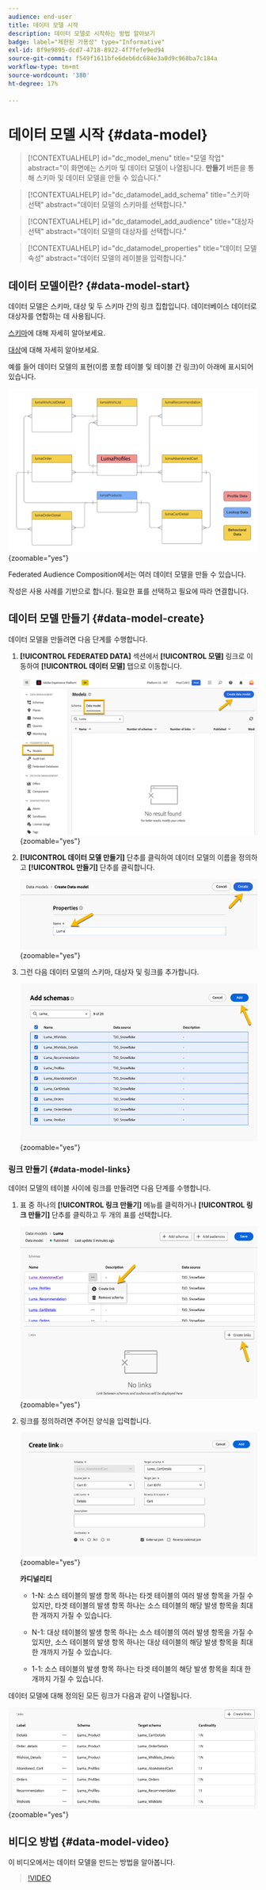```yaml
---
audience: end-user
title: 데이터 모델 시작
description: 데이터 모델로 시작하는 방법 알아보기
badge: label="제한된 가용성" type="Informative"
exl-id: 8f9e9895-dcd7-4718-8922-4f7fefe9ed94
source-git-commit: f549f1611bfe6deb6dc684e3a0d9c968ba7c184a
workflow-type: tm+mt
source-wordcount: '380'
ht-degree: 17%

---
```


# 데이터 모델 시작 {#data-model}

>[!CONTEXTUALHELP]
>id="dc_model_menu"
>title="모델 작업"
>abstract="이 화면에는 스키마 및 데이터 모델이 나열됩니다. **만들기** 버튼을 통해 스키마 및 데이터 모델을 만들 수 있습니다."

>[!CONTEXTUALHELP]
>id="dc_datamodel_add_schema"
>title="스키마 선택"
>abstract="데이터 모델의 스키마를 선택합니다."


>[!CONTEXTUALHELP]
>id="dc_datamodel_add_audience"
>title="대상자 선택"
>abstract="데이터 모델의 대상자를 선택합니다."

>[!CONTEXTUALHELP]
>id="dc_datamodel_properties"
>title="데이터 모델 속성"
>abstract="데이터 모델의 레이블을 입력합니다."


## 데이터 모델이란? {#data-model-start}

데이터 모델은 스키마, 대상 및 두 스키마 간의 링크 집합입니다. 데이터베이스 데이터로 대상자를 연합하는 데 사용됩니다.

[스키마](../customer/schemas.md#schema-start)에 대해 자세히 알아보세요.

[대상](../start/audiences.md)에 대해 자세히 알아보세요.

예를 들어 데이터 모델의 표현(이름 포함 테이블 및 테이블 간 링크)이 아래에 표시되어 있습니다.

![](assets/datamodel.png){zoomable="yes"}

Federated Audience Composition에서는 여러 데이터 모델을 만들 수 있습니다.

작성은 사용 사례를 기반으로 합니다. 필요한 표를 선택하고 필요에 따라 연결합니다.

## 데이터 모델 만들기 {#data-model-create}

데이터 모델을 만들려면 다음 단계를 수행합니다.

1. **[!UICONTROL FEDERATED DATA]** 섹션에서 **[!UICONTROL 모델]** 링크로 이동하여 **[!UICONTROL 데이터 모델]** 탭으로 이동합니다.

   ![](assets/datamodel_create.png){zoomable="yes"}

1. **[!UICONTROL 데이터 모델 만들기]** 단추를 클릭하여 데이터 모델의 이름을 정의하고 **[!UICONTROL 만들기]** 단추를 클릭합니다.

   ![](assets/datamodel_name.png){zoomable="yes"}

1. 그런 다음 데이터 모델의 스키마, 대상자 및 링크를 추가합니다.

   ![](assets/datamodel_schemas.png){zoomable="yes"}

### 링크 만들기 {#data-model-links}

데이터 모델의 테이블 사이에 링크를 만들려면 다음 단계를 수행합니다.

1. 표 중 하나의 **[!UICONTROL 링크 만들기]** 메뉴를 클릭하거나 **[!UICONTROL 링크 만들기]** 단추를 클릭하고 두 개의 표를 선택합니다.

   ![](assets/datamodel_createlinks.png){zoomable="yes"}

1. 링크를 정의하려면 주어진 양식을 입력합니다.

   ![](assets/datamodel_link.png){zoomable="yes"}

   **카디널리티**

   * 1-N: 소스 테이블의 발생 항목 하나는 타겟 테이블의 여러 발생 항목을 가질 수 있지만, 타겟 테이블의 발생 항목 하나는 소스 테이블의 해당 발생 항목을 최대 한 개까지 가질 수 있습니다.

   * N-1: 대상 테이블의 발생 항목 하나는 소스 테이블의 여러 발생 항목을 가질 수 있지만, 소스 테이블의 발생 항목 하나는 대상 테이블의 해당 발생 항목을 최대 한 개까지 가질 수 있습니다.

   * 1-1: 소스 테이블의 발생 항목 하나는 타겟 테이블의 해당 발생 항목을 최대 한 개까지 가질 수 있습니다.

데이터 모델에 대해 정의된 모든 링크가 다음과 같이 나열됩니다.

![](assets/datamodel_alllinks.png){zoomable="yes"}

## 비디오 방법 {#data-model-video}

이 비디오에서는 데이터 모델을 만드는 방법을 알아봅니다.

>[!VIDEO](https://video.tv.adobe.com/v/3432020)
